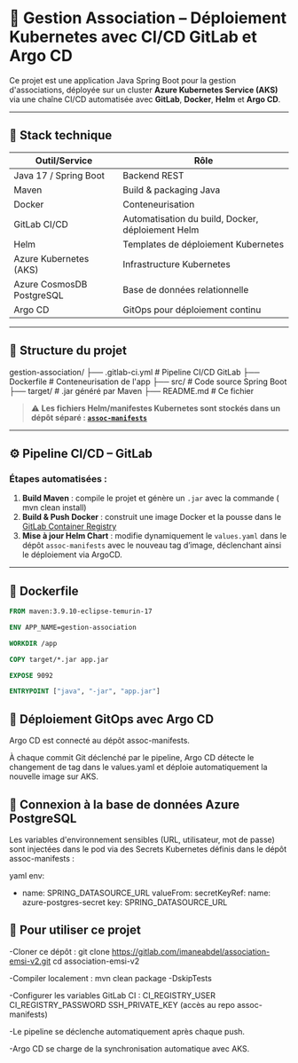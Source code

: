 # 🌿 Gestion Association – Déploiement Kubernetes avec CI/CD GitLab et Argo CD

Ce projet est une application Java Spring Boot pour la gestion d'associations, déployée sur un cluster **Azure Kubernetes Service (AKS)** via une chaîne CI/CD automatisée avec **GitLab**, **Docker**, **Helm** et **Argo CD**.

---

## 🧩 Stack technique

| Outil/Service             | Rôle                                                 |
|---------------------------|------------------------------------------------------|
| Java 17 / Spring Boot     | Backend REST                                         |
| Maven                     | Build & packaging Java                               |
| Docker                    | Conteneurisation                                     |
| GitLab CI/CD              | Automatisation du build, Docker, déploiement Helm   |
| Helm                      | Templates de déploiement Kubernetes                  |
| Azure Kubernetes (AKS)    | Infrastructure Kubernetes                            |
| Azure CosmosDB PostgreSQL | Base de données relationnelle                        |
| Argo CD                   | GitOps pour déploiement continu                      |

---

## 📂 Structure du projet

gestion-association/
├── .gitlab-ci.yml # Pipeline CI/CD GitLab
├── Dockerfile # Conteneurisation de l'app
├── src/ # Code source Spring Boot
├── target/ # .jar généré par Maven
├── README.md # Ce fichier



> ⚠️ **Les fichiers Helm/manifestes Kubernetes sont stockés dans un dépôt séparé : [`assoc-manifests`](https://gitlab.com/ImaneAbdel77/assoc-manifests)**

---

## ⚙️ Pipeline CI/CD – GitLab

### Étapes automatisées :
1. **Build Maven** : compile le projet et génère un `.jar` avec la commande ( mvn clean install) 
2. **Build & Push Docker** : construit une image Docker et la pousse dans le [GitLab Container Registry](https://docs.gitlab.com/ee/user/packages/container_registry/)
3. **Mise à jour Helm Chart** : modifie dynamiquement le `values.yaml` dans le dépôt `assoc-manifests` avec le nouveau tag d’image, déclenchant ainsi le déploiement via ArgoCD.

---

## 🐳 Dockerfile

```dockerfile
FROM maven:3.9.10-eclipse-temurin-17

ENV APP_NAME=gestion-association

WORKDIR /app

COPY target/*.jar app.jar

EXPOSE 9092

ENTRYPOINT ["java", "-jar", "app.jar"]
```


## 🚀 Déploiement GitOps avec Argo CD
Argo CD est connecté au dépôt assoc-manifests.

À chaque commit Git déclenché par le pipeline, Argo CD détecte le changement de tag dans le values.yaml et déploie automatiquement la nouvelle image sur AKS.



## 🔐 Connexion à la base de données Azure PostgreSQL
Les variables d'environnement sensibles (URL, utilisateur, mot de passe) sont injectées dans le pod via des Secrets Kubernetes définis dans le dépôt assoc-manifests :

yaml
env:
  - name: SPRING_DATASOURCE_URL
    valueFrom:
      secretKeyRef:
        name: azure-postgres-secret
        key: SPRING_DATASOURCE_URL




## 🚀 Pour utiliser ce projet
-Cloner ce dépôt :
git clone https://gitlab.com/imaneabdel/association-emsi-v2.git
cd association-emsi-v2

-Compiler localement :
mvn clean package -DskipTests

-Configurer les variables GitLab CI :
CI_REGISTRY_USER
CI_REGISTRY_PASSWORD
SSH_PRIVATE_KEY (accès au repo assoc-manifests)

-Le pipeline se déclenche automatiquement après chaque push.

-Argo CD se charge de la synchronisation automatique avec AKS.

